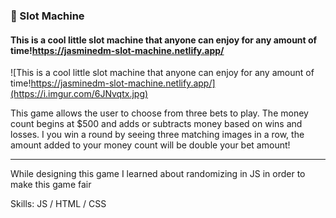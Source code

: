 ### 🎰 Slot Machine
#### This is a cool little slot machine that anyone can enjoy for any amount of time!https://jasminedm-slot-machine.netlify.app/
![This is a cool little slot machine that anyone can enjoy for any amount of time!https://jasminedm-slot-machine.netlify.app/](https://i.imgur.com/6JNvqtx.jpg)

This game allows the user to choose from three bets to play. The money count begins at $500 and adds or subtracts money based on wins and losses.  I you win a round by seeing three matching images in a row, the amount added to your money count will be double your bet amount!
<hr>
While designing this game I learned about randomizing in JS in order to make this game fair

Skills: JS / HTML / CSS
